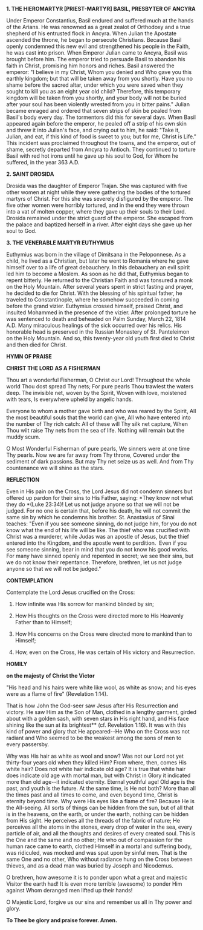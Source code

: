 
**1. THE HIEROMARTYR [PRIEST-MARTYR] BASIL, PRESBYTER OF ANCYRA**

Under Emperor Constantius, Basil endured and suffered much at the hands of the Arians. He was renowned as a great zealot of Orthodoxy and a true shepherd of his entrusted flock in Ancyra. When Julian the Apostate ascended the throne, he began to persecute Christians. Because Basil openly condemned this new evil and strengthened his people in the Faith, he was cast into prison. When Emperor Julian came to Ancyra, Basil was brought before him. The emperor tried to persuade Basil to abandon his faith in Christ, promising him honors and riches. Basil answered the emperor: "I believe in my Christ, Whom you denied and Who gave you this earthly kingdom; but that will be taken away from you shortly. Have you no shame before the sacred altar, under which you were saved when they sought to kill you as an eight year old child? Therefore, this temporary kingdom will be taken from you shortly, and your body will not be buried after your soul has been violently wrested from you in bitter pains." Julian became enraged and ordered that seven strips of skin be pealed from Basil's body every day. The tormentors did this for several days. When Basil appeared again before the emperor, he pealed off a strip of his own skin and threw it into Julian's face, and crying out to him, he said: "Take it, Julian, and eat, if this kind of food is sweet to you; but for me, Christ is Life." This incident was proclaimed throughout the towns, and the emperor, out of shame, secretly departed from Ancyra to Antioch. They continued to torture Basil with red hot irons until he gave up his soul to God, for Whom he suffered, in the year 363 A.D.

**2. SAINT DROSIDA**

Drosida was the daughter of Emperor Trajan. She was captured with five other women at night while they were gathering the bodies of the tortured martyrs of Christ. For this she was severely disfigured by the emperor. The five other women were horribly tortured, and in the end they were thrown into a vat of molten copper, where they gave up their souls to their Lord. Drosida remained under the strict guard of the emperor. She escaped from the palace and baptized herself in a river. After eight days she gave up her soul to God.

**3. THE VENERABLE MARTYR EUTHYMIUS**

Euthymius was born in the village of Dimitsana in the Peloponnese. As a child, he lived as a Christian, but later he went to Romania where he gave himself over to a life of great debauchery. In this debauchery an evil spirit led him to become a Moslem. As soon as he did that, Euthymius began to repent bitterly. He returned to the Christian Faith and was tonsured a monk on the Holy Mountain. After several years spent in strict fasting and prayer, he decided to die for Christ. With the blessing of his spiritual father, he traveled to Constantinople, where he somehow succeeded in coming before the grand vizier. Euthymius crossed himself, praised Christ, and insulted Mohammed in the presence of the vizier. After prolonged torture he was sentenced to death and beheaded on Palm Sunday, March 22, 1814 A.D. Many miraculous healings of the sick occurred over his relics. His honorable head is preserved in the Russian Monastery of St. Panteleimon on the Holy Mountain. And so, this twenty-year old youth first died to Christ and then died for Christ.



**HYMN OF PRAISE**

**CHRIST THE LORD AS A FISHERMAN**

Thou art a wonderful Fisherman, O Christ our Lord!
Throughout the whole world Thou dost spread Thy nets;
For pure pearls Thou trawlest the waters deep.
The invisible net, woven by the Spirit,
Woven with love, moistened with tears,
Is everywhere upheld by angelic hands.

Everyone to whom a mother gave birth and who was reared by the Spirit,
All the most beautiful souls that the world can give,
All who have entered into the number of Thy rich catch:
All of these will Thy silk net capture,
When Thou wilt raise Thy nets from the sea of life.
Nothing will remain but the muddy scum.

O Most Wonderful Fisherman of pure pearls,
We sinners were at one time Thy pearls.
Now we are far away from Thy throne,
Covered under the sediment of dark passions.
But may Thy net seize us as well.
And from Thy countenance we will shine as the stars.


**REFLECTION**

Even in His pain on the Cross, the Lord Jesus did not condemn sinners but offered up pardon for their sins to His Father, saying: *They know not what they do *(Luke 23:34)! Let us not judge anyone so that we will not be judged. For no one is certain that, before his death, he will not commit the same sin by which he condemns his brother. St. Anastasius of Sinai teaches: "Even if you see someone sinning, do not judge him, for you do not know what the end of his life will be like. The thief who was crucified with Christ was a murderer, while Judas was an apostle of Jesus, but the thief entered into the Kingdom, and the apostle went to perdition.  Even if you see someone sinning, bear in mind that you do not know his good works. For many have sinned openly and repented in secret; we see their sins, but we do not know their repentance. Therefore, brethren, let us not judge anyone so that we will not be judged."

**CONTEMPLATION**

Contemplate the Lord Jesus crucified on the Cross:

1.  How infinite was His sorrow for mankind blinded by sin;

1.  How His thoughts on the Cross were directed more to His Heavenly Father than to Himself;

1.  How His concerns on the Cross were directed more to mankind than to Himself;

1.  How, even on the Cross, He was certain of His victory and Resurrection.



**HOMILY**

**on the majesty of Christ the Victor**

"His head and his hairs were white like wool, as white as snow; and his eyes were as a flame of fire" (Revelation 1:14).

That is how John the God-seer saw Jesus after His Resurrection and victory. He saw Him as the Son of Man, clothed in a lengthy garment, girded about with a golden sash, with seven stars in His right hand, and His face shining like the sun at its brightest** (cf. Revelation 1:16). It was with this kind of power and glory that He appeared--He Who on the Cross was not radiant and Who seemed to be the weakest among the sons of men to every passersby. 

Why was His hair as white as wool and snow? Was not our Lord not yet thirty-four years old when they killed Him? From where, then, comes His white hair? Does not white hair indicate old age? It is true that white hair does indicate old age with mortal man, but with Christ in Glory it indicated more than old age--it indicated eternity. Eternal youthful age! Old age is the past, and youth is the future. At the same time, is He not both? More than all the times past and all times to come, and even beyond time, Christ is eternity beyond time. Why were His eyes like a flame of fire? Because He is the All-seeing. All sorts of things can be hidden from the sun, but of all that is in the heavens, on the earth, or under the earth, nothing can be hidden from His sight. He perceives all the threads of the fabric of nature; He perceives all the atoms in the stones, every drop of water in the sea, every particle of air, and all the thoughts and desires of every created soul. This is the One and the same and no other; He who out of compassion for the human race came to earth, clothed Himself in a mortal and suffering body, was ridiculed, was mocked and was spat upon by sinful men. That is the same One and no other, Who without radiance hung on the Cross between thieves, and as a dead man was buried by Joseph and Nicodemus.

O brethren, how awesome it is to ponder upon what a great and majestic Visitor the earth had! It is even more terrible (awesome) to ponder Him against Whom deranged men lifted up their hands!

O Majestic Lord, forgive us our sins and remember us all in Thy power and glory.

**To Thee be glory and praise forever. Amen.**

 
